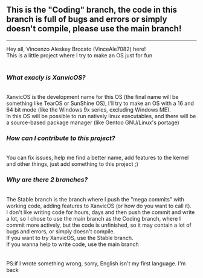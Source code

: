 <h2>This is the "Coding" branch, the code in this branch is full of bugs and errors or simply doesn't compile, please use the main branch!</h2>
<hr>

Hey all, Vincenzo Aleskey Brocato (VinceAle7082) here! <br>
This is a little project where I try to make an OS just for fun <br>
<br>
<h3>
  
  ***What exacly is XanvicOS?***
</h3>
<br>
XanvicOS is the development name for this OS (the final name will be something like TearOS or SunShine OS), I'll try to make an OS with a 16 and 64 bit mode (like the Windows 9x series, excluding Windows ME). <br>
In this OS will be possible to run natively linux executables, and there will be a source-based package manager (like Gentoo GNU/Linux's portage) <br>

<h3>
  
  ***How can I contribute to this project?***
</h3>
<br>
You can fix issues, help me find a better name, add features to the kernel and other things, just add something to this project ;)

<h3>
  
  ***Why are there 2 branches?***
</h3>
<br>
The Stable branch is the branch where I push the "mega commits" with working code, adding features to XanvicOS (or how do you want to call it). <br>
I don't like writing code for hours, days and then push the commit and write a lot, so I chose to use the main branch as the Coding branch, where I commit more actively, but the code is unfinished, so it may contain a lot of bugs and errors, or simply doesn't compile. <br>
If you want to try XanvicOS, use the Stable branch.<br>
If you wanna help to write code, use the main branch <br>
<br>
<br>
PS:if I wrote something wrong, sorry, English isn't my first language. 
I'm back
